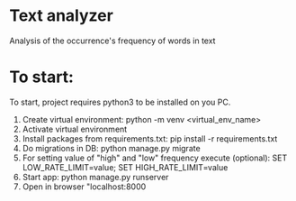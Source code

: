 # Text analyzer
Analysis of the occurrence's frequency of words in text

# To start:
 To start, project requires python3 to be installed on you PC.
 1. Create virtual environment: python -m venv <virtual_env_name>
 2. Activate virtual environment
 3. Install packages from requirements.txt: pip install -r requirements.txt
 4. Do migrations in DB: python manage.py migrate
 5. For setting value of "high" and "low" frequency execute (optional): SET LOW_RATE_LIMIT=value;  SET HIGH_RATE_LIMIT=value
 6. Start app: python manage.py runserver
 7. Open in browser "localhost:8000

